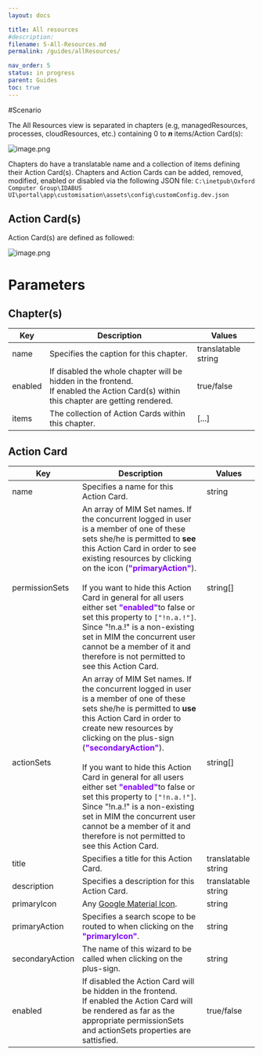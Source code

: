 ```yaml
---
layout: docs

title: All resources
#description:
filename: 5-All-Resources.md
permalink: /guides/allResources/

nav_order: 5
status: in progress
parent: Guides
toc: true
---
```

#Scenario

The All Resources view is separated in chapters (e.g, managedResources, processes, cloudResources, etc.) containing 0 to _**n**_ items/Action Card(s):

![image.png](/.attachments/image-4d680de3-c150-4e12-9b65-63c2f2c4da16.png)

Chapters do have a translatable name and a collection of items defining their Action Card(s). Chapters and Action Cards can be added, removed, modified, enabled or disabled via the following JSON file:
`C:\inetpub\Oxford Computer Group\IDABUS UI\portal\app\customisation\assets\config\customConfig.dev.json`

## Action Card(s)

Action Card(s) are defined as followed:

![image.png](/.attachments/image-55b7b32e-0b09-4b76-8efc-3195979b43cb.png)

# Parameters
## Chapter(s)

| Key | Description | Values |
|--|--|--|
| name | Specifies the caption for this chapter. | translatable string |
| enabled | If disabled the whole chapter will be hidden in the frontend.<br/>If enabled the Action Card(s) within this chapter are getting rendered. | true/false |
| items | The collection of Action Cards within this chapter. | [...] |

## Action Card

| Key | Description | Values |
|--|--|--|
| name | Specifies a name for this Action Card. | string |
| permissionSets | An array of MIM Set names. If the concurrent logged in user is a member of one of these sets she/he is permitted to **see** this Action Card in order to see existing resources by clicking on the icon (<span style="color: #8000FC">**"primaryAction"**</span>).<br/><br/>If you want to hide this Action Card in general for all users either set <span style="color: #8000FC">**"enabled"**</span>to false or set this property to `["!n.a.!"]`. Since "!n.a.!" is a non-existing set in MIM the concurrent user cannot be a member of it and therefore is not permitted to see this Action Card.| string[] |
| actionSets | An array of MIM Set names. If the concurrent logged in user is a member of one of these sets she/he is permitted to **use** this Action Card in order to create new resources by clicking on the plus-sign (<span style="color: #8000FC">**"secondaryAction"**</span>).<br/><br/>If you want to hide this Action Card in general for all users either set <span style="color: #8000FC">**"enabled"**</span>to false or set this property to `["!n.a.!"]`. Since "!n.a.!" is a non-existing set in MIM the concurrent user cannot be a member of it and therefore is not permitted to see this Action Card.| string[] |
| title | Specifies a title for this Action Card.| translatable string |
| description | Specifies a description for this Action Card. | translatable string |
| primaryIcon | Any [Google Material Icon](https://fonts.google.com/icons?style=baseline). | string |
| primaryAction | Specifies a search scope to be routed to when clicking on the <span style="color: #8000FC">**"primaryIcon"**</span>.| string |
| secondaryAction | The name of this wizard to be called when clicking on the plus-sign. | string |
| enabled | If disabled the Action Card will be hidden in the frontend.<br/>If enabled the Action Card will be rendered as far as the appropriate permissionSets and actionSets properties are sattisfied. | true/false |
